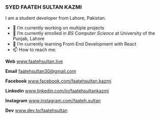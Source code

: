 ### SYED FAATEH SULTAN KAZMI

I am a student developer from Lahore, Pakistan.
- 🔭 I’m currently working on multiple projects
- 🌱 I’m currently enrolled in *BS Computer Science* at University of the Punjab, Lahore
- 🌱 I’m currently learning Front-End Development with React
- 📫 How to reach me: 

**Web** www.faatehsultan.live

**Email** faatehsultan30@gmail.com

**Facebook** www.facebook.com/faatehsultan.kazmi

**Linkedin** www.linkedin.com/in/faatehsultankazmi

**Instagram** www.instagram.com/faateh.sultan

**Dev** www.dev.to/faatehsultan
